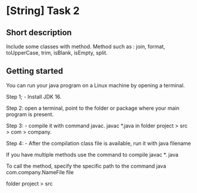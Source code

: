 # [String] Task 2

## Short description 

Include some classes with method. Method such as : join, format, toUpperCase, trim, isBlank, isEmpty, split.

## Getting started

You can run your java program on a Linux machine by opening a terminal.

Step 1; - Install JDK 16.

Step 2: open a terminal, point to the folder or package where your main program is present.

Step 3: - compile it with command javac. javac *.java in folder project > src > com > company. 

Step 4: - After the compilation class file is available, run it with java filename

If you have multiple methods use the command to compile javac *. java

To call the method, specify the specific path to the command java com.company.NameFile file 
 
folder project > src
